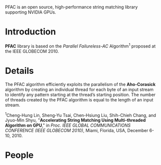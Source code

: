 PFAC is an open source, high-performance string matching library supporting NVIDIA GPUs.

# Introduction #

**PFAC** library is based on the _Parallel Failureless-AC_ Algorithm<sup>1</sup> proposed at the IEEE GLOBECOM 2010.


# Details #
The PFAC algorithm efficiently exploits the parallelism of the **Aho-Corasick** algorithm by creating an individual thread for each byte of an input stream to identify any pattern starting at the thread’s starting position. The number of threads created by the PFAC algorithm is equal to the length of an input stream.


<sup>1</sup>Cheng-Hung Lin, Sheng-Yu Tsai, Chen-Hsiung Liu, Shih-Chieh Chang, and Jyuo-Min Shyu, "**Accelerating String Matching Using Multi-threaded Algorithm on GPU**,"  in _Proc. IEEE GLOBAL COMMUNICATIONS CONFERENCE (IEEE GLOBECOM 2010)_, Miami, Florida, USA, December 6-10, 2010.

# People #